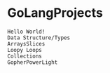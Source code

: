 # GoLangProjects
    Hello World!
    Data Structure/Types
    ArraysSlices
    Loopy Loops
    Collections
    GopherPowerLight
